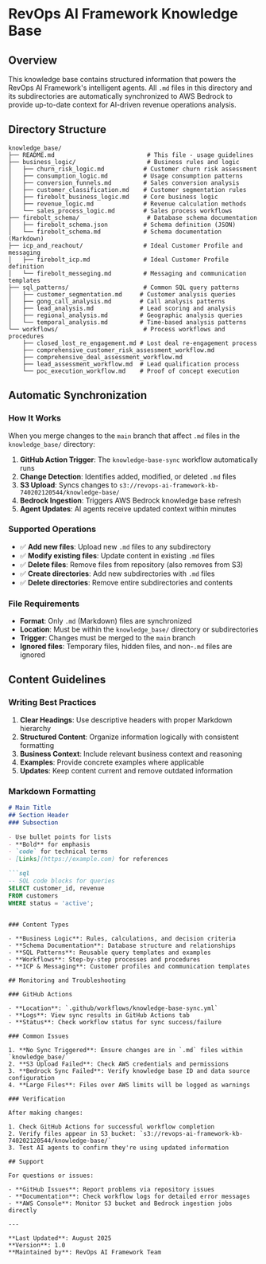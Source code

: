 # RevOps AI Framework Knowledge Base

## Overview

This knowledge base contains structured information that powers the RevOps AI Framework's intelligent agents. All `.md` files in this directory and its subdirectories are automatically synchronized to AWS Bedrock to provide up-to-date context for AI-driven revenue operations analysis.

## Directory Structure

```
knowledge_base/
├── README.md                          # This file - usage guidelines
├── business_logic/                    # Business rules and logic
│   ├── churn_risk_logic.md           # Customer churn risk assessment
│   ├── consumption_logic.md          # Usage consumption patterns
│   ├── conversion_funnels.md         # Sales conversion analysis
│   ├── customer_classification.md    # Customer segmentation rules
│   ├── firebolt_business_logic.md    # Core business logic
│   ├── revenue_logic.md              # Revenue calculation methods
│   └── sales_process_logic.md        # Sales process workflows
├── firebolt_schema/                   # Database schema documentation
│   ├── firebolt_schema.json          # Schema definition (JSON)
│   └── firebolt_schema.md            # Schema documentation (Markdown)
├── icp_and_reachout/                 # Ideal Customer Profile and messaging
│   ├── firebolt_icp.md               # Ideal Customer Profile definition
│   └── firebolt_messeging.md         # Messaging and communication templates
├── sql_patterns/                     # Common SQL query patterns
│   ├── customer_segmentation.md     # Customer analysis queries
│   ├── gong_call_analysis.md        # Call analysis patterns
│   ├── lead_analysis.md             # Lead scoring and analysis
│   ├── regional_analysis.md         # Geographic analysis queries
│   └── temporal_analysis.md         # Time-based analysis patterns
└── workflows/                        # Process workflows and procedures
    ├── closed_lost_re_engagement.md # Lost deal re-engagement process
    ├── comprehensive_customer_risk_assessment_workflow.md
    ├── comprehensive_deal_assessment_workflow.md
    ├── lead_assessment_workflow.md  # Lead qualification process
    └── poc_execution_workflow.md    # Proof of concept execution
```

## Automatic Synchronization

### How It Works

When you merge changes to the `main` branch that affect `.md` files in the `knowledge_base/` directory:

1. **GitHub Action Trigger**: The `knowledge-base-sync` workflow automatically runs
2. **Change Detection**: Identifies added, modified, or deleted `.md` files
3. **S3 Upload**: Syncs changes to `s3://revops-ai-framework-kb-740202120544/knowledge-base/`
4. **Bedrock Ingestion**: Triggers AWS Bedrock knowledge base refresh
5. **Agent Updates**: AI agents receive updated context within minutes

### Supported Operations

- ✅ **Add new files**: Upload new `.md` files to any subdirectory
- ✅ **Modify existing files**: Update content in existing `.md` files
- ✅ **Delete files**: Remove files from repository (also removes from S3)
- ✅ **Create directories**: Add new subdirectories with `.md` files
- ✅ **Delete directories**: Remove entire subdirectories and contents

### File Requirements

- **Format**: Only `.md` (Markdown) files are synchronized
- **Location**: Must be within the `knowledge_base/` directory or subdirectories
- **Trigger**: Changes must be merged to the `main` branch
- **Ignored files**: Temporary files, hidden files, and non-`.md` files are ignored

## Content Guidelines

### Writing Best Practices

1. **Clear Headings**: Use descriptive headers with proper Markdown hierarchy
2. **Structured Content**: Organize information logically with consistent formatting
3. **Business Context**: Include relevant business context and reasoning
4. **Examples**: Provide concrete examples where applicable
5. **Updates**: Keep content current and remove outdated information

### Markdown Formatting

```markdown
# Main Title
## Section Header
### Subsection

- Use bullet points for lists
- **Bold** for emphasis
- `code` for technical terms
- [Links](https://example.com) for references

```sql
-- SQL code blocks for queries
SELECT customer_id, revenue
FROM customers
WHERE status = 'active';
```
```

### Content Types

- **Business Logic**: Rules, calculations, and decision criteria
- **Schema Documentation**: Database structure and relationships
- **SQL Patterns**: Reusable query templates and examples
- **Workflows**: Step-by-step processes and procedures
- **ICP & Messaging**: Customer profiles and communication templates

## Monitoring and Troubleshooting

### GitHub Actions

- **Location**: `.github/workflows/knowledge-base-sync.yml`
- **Logs**: View sync results in GitHub Actions tab
- **Status**: Check workflow status for sync success/failure

### Common Issues

1. **No Sync Triggered**: Ensure changes are in `.md` files within `knowledge_base/`
2. **S3 Upload Failed**: Check AWS credentials and permissions
3. **Bedrock Sync Failed**: Verify knowledge base ID and data source configuration
4. **Large Files**: Files over AWS limits will be logged as warnings

### Verification

After making changes:

1. Check GitHub Actions for successful workflow completion
2. Verify files appear in S3 bucket: `s3://revops-ai-framework-kb-740202120544/knowledge-base/`
3. Test AI agents to confirm they're using updated information

## Support

For questions or issues:

- **GitHub Issues**: Report problems via repository issues
- **Documentation**: Check workflow logs for detailed error messages
- **AWS Console**: Monitor S3 bucket and Bedrock ingestion jobs directly

---

**Last Updated**: August 2025  
**Version**: 1.0  
**Maintained by**: RevOps AI Framework Team